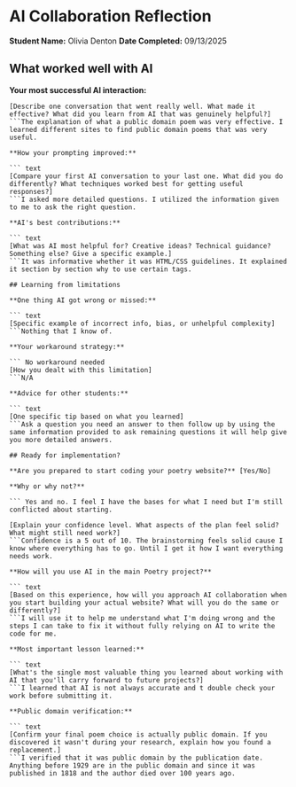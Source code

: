 # AI Collaboration Reflection

**Student Name:** Olivia Denton
**Date Completed:** 09/13/2025

## What worked well with AI

**Your most successful AI interaction:**

``` text
[Describe one conversation that went really well. What made it effective? What did you learn from AI that was genuinely helpful?]
```The explanation of what a public domain poem was very effective. I learned different sites to find public domain poems that was very useful. 

**How your prompting improved:**

``` text
[Compare your first AI conversation to your last one. What did you do differently? What techniques worked best for getting useful responses?]
```I asked more detailed questions. I utilized the information given to me to ask the right question.

**AI's best contributions:**

``` text
[What was AI most helpful for? Creative ideas? Technical guidance? Something else? Give a specific example.]
```It was informative whether it was HTML/CSS guidelines. It explained it section by section why to use certain tags.

## Learning from limitations

**One thing AI got wrong or missed:**

``` text
[Specific example of incorrect info, bias, or unhelpful complexity]
```Nothing that I know of.

**Your workaround strategy:**

``` No workaround needed
[How you dealt with this limitation]
```N/A

**Advice for other students:**

``` text
[One specific tip based on what you learned]
```Ask a question you need an answer to then follow up by using the same information provided to ask remaining questions it will help give you more detailed answers.

## Ready for implementation?

**Are you prepared to start coding your poetry website?** [Yes/No]

**Why or why not?**

``` Yes and no. I feel I have the bases for what I need but I'm still conflicted about starting.

[Explain your confidence level. What aspects of the plan feel solid? What might still need work?]
```Confidence is a 5 out of 10. The brainstorming feels solid cause I know where everything has to go. Until I get it how I want everything needs work.

**How will you use AI in the main Poetry project?**

``` text
[Based on this experience, how will you approach AI collaboration when you start building your actual website? What will you do the same or differently?]
```I will use it to help me understand what I'm doing wrong and the steps I can take to fix it without fully relying on AI to write the code for me.

**Most important lesson learned:**

``` text
[What's the single most valuable thing you learned about working with AI that you'll carry forward to future projects?]
```I learned that AI is not always accurate and t double check your work before submitting it. 

**Public domain verification:**

``` text
[Confirm your final poem choice is actually public domain. If you discovered it wasn't during your research, explain how you found a replacement.]
```I verified that it was public domain by the publication date. Anything before 1929 are in the public domain and since it was published in 1818 and the author died over 100 years ago.

